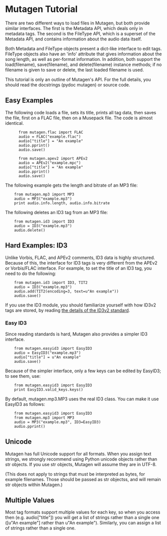 # Mutagen Tutorial #

There are two different ways to load files in Mutagen, but both
provide similar interfaces. The first is the Metadata API, which deals
only in metadata tags. The second is the FileType API, which is a
superset of the Metadata API, and contains information about the audio
data itself.

Both Metadata and FileType objects present a dict-like interface to
edit tags. FileType objects also have an 'info' attribute that gives
information about the song length, as well as per-format
information. In addition, both support the load(filename),
save(filename), and delete(filename) instance methods; if no filename
is given to save or delete, the last loaded filename is used.

This tutorial is only an outline of Mutagen's API. For the full
details, you should read the docstrings (pydoc mutagen) or source
code.

## Easy Examples ##

The following code loads a file, sets its title, prints all tag data,
then saves the file, first on a FLAC file, then on a Musepack
file. The code is almost identical.
```
      from mutagen.flac import FLAC
      audio = FLAC("example.flac")
      audio["title"] = "An example"
      audio.pprint()
      audio.save()

      from mutagen.apev2 import APEv2
      audio = APEv2("example.mpc")
      audio["title"] = "An example"
      audio.pprint()
      audio.save()
```
The following example gets the length and bitrate of an MP3 file:
```
    from mutagen.mp3 import MP3
    audio = MP3("example.mp3")
    print audio.info.length, audio.info.bitrate
```
The following deletes an ID3 tag from an MP3 file:
```
    from mutagen.id3 import ID3
    audio = ID3("example.mp3")
    audio.delete()
```
## Hard Examples: ID3 ##

Unlike Vorbis, FLAC, and APEv2 comments, ID3 data is highly
structured. Because of this, the interface for ID3 tags is very
different from the APEv2 or Vorbis/FLAC interface. For example, to set
the title of an ID3 tag, you need to do the following:
```
    from mutagen.id3 import ID3, TIT2
    audio = ID3("example.mp3")
    audio.add(TIT2(encoding=3, text=u"An example"))
    audio.save()
```
If you use the ID3 module, you should familiarize yourself with how
ID3v2 tags are stored, by reading [the details of the ID3v2 standard](http://www.id3.org/develop.html).

### Easy ID3 ###

Since reading standards is hard, Mutagen also provides a simpler ID3
interface.
```
    from mutagen.easyid3 import EasyID3
    audio = EasyID3("example.mp3")
    audio["title"] = u"An example"
    audio.save()
```
Because of the simpler interface, only a few keys can be edited by
EasyID3; to see them, use:
```
    from mutagen.easyid3 import EasyID3
    print EasyID3.valid_keys.keys()
```
By default, mutagen.mp3.MP3 uses the real ID3 class. You can make it
use EasyID3 as follows:
```
    from mutagen.easyid3 import EasyID3
    from mutagen.mp3 import MP3
    audio = MP3("example.mp3", ID3=EasyID3)
    audio.pprint()
```
## Unicode ##

Mutagen has full Unicode support for all formats. When you assign text
strings, we strongly recommend using Python unicode objects rather
than str objects. If you use str objects, Mutagen will assume they are
in UTF-8.

(This does not apply to strings that must be interpreted as bytes, for
example filenames. Those should be passed as str objectss, and will
remain str objects within Mutagen.)

## Multiple Values ##

Most tag formats support multiple values for each key, so when you
access then (e.g. audio["title"]) you will get a list of strings
rather than a single one ([u"An example"] rather than u"An example").
Similarly, you can assign a list of strings rather than a single one.